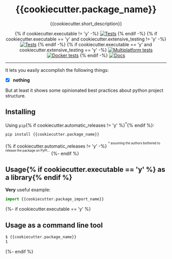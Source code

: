 <h1 align="center">{{cookiecutter.package_name}}</h1>

<div align="center">

{{cookiecutter.short_description}}

{% if cookiecutter.executable != 'y' -%}
[![Tests]({{cookiecutter.repo_url}}/actions/workflows/test-multiplatform.yml/badge.svg)]({{cookiecutter.repo_url}}/actions/workflows/test-multiplatform.yml)
{% endif -%}
{% if cookiecutter.executable == 'y' and cookiecutter.extensive_testing != 'y' -%}
[![Tests]({{cookiecutter.repo_url}}/actions/workflows/test-docker.yml/badge.svg)]({{cookiecutter.repo_url}}/actions/workflows/test-docker.yml)
{% endif -%}
{% if cookiecutter.executable == 'y' and cookiecutter.extensive_testing == 'y' -%}
[![Multiplatform tests]({{cookiecutter.repo_url}}/actions/workflows/test-multiplatform.yml/badge.svg)]({{cookiecutter.repo_url}}/actions/workflows/test-multiplatform.yml)
[![Docker tests]({{cookiecutter.repo_url}}/actions/workflows/test-docker.yml/badge.svg)]({{cookiecutter.repo_url}}/actions/workflows/test-docker.yml)
{% endif -%}
[![Docs]({{cookiecutter.repo_url}}/actions/workflows/docs.yml/badge.svg)]({{cookiecutter.repo_url}}/actions/workflows/docs.yml)

</div>

---

It lets you easily accomplish the following things:

- [x] **nothing**

But at least it shows some opinionated best practices about python project structure.

## Installing

Using `pip`{% if cookiecutter.automatic_releases != 'y' %}<sup>\*</sup>{% endif %}:

```sh
pip install {{cookiecutter.package_name}}
```

{% if cookiecutter.automatic_releases != 'y' -%}
<sup><sup>\* assuming the authors bothered to release the package on PyPI...</sup></sup>
{%- endif %}

## Usage{% if cookiecutter.executable == 'y' %} as a library{% endif %}

**Very** useful example:

```python
import {{cookiecutter.package_import_name}}
```

{%- if cookiecutter.executable == 'y' %}
## Usage as a command line tool

```sh
$ {{cookiecutter.package_name}}
1
```
{%- endif %}
